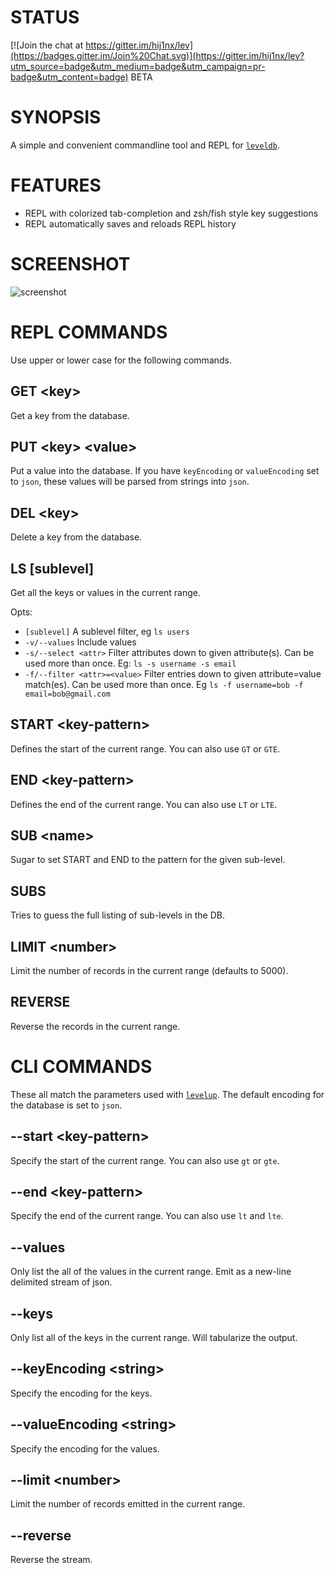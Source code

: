 # STATUS

[![Join the chat at https://gitter.im/hij1nx/lev](https://badges.gitter.im/Join%20Chat.svg)](https://gitter.im/hij1nx/lev?utm_source=badge&utm_medium=badge&utm_campaign=pr-badge&utm_content=badge)
BETA

# SYNOPSIS
A simple and convenient commandline tool and REPL for [`leveldb`](http://leveldb.org/).

# FEATURES
- REPL with colorized tab-completion and zsh/fish style key suggestions
- REPL automatically saves and reloads REPL history

# SCREENSHOT
![screenshot](/docs/screenshot.png)

# REPL COMMANDS
Use upper or lower case for the following commands.

## GET &lt;key&gt;
Get a key from the database.

## PUT &lt;key&gt; &lt;value&gt;
Put a value into the database. If you have `keyEncoding` or `valueEncoding`
set to `json`, these values will be parsed from strings into `json`.

## DEL &lt;key&gt;
Delete a key from the database.

## LS [sublevel]
Get all the keys or values in the current range.

Opts:

 - `[sublevel]` A sublevel filter, eg `ls users`
 - `-v/--values` Include values
 - `-s/--select <attr>` Filter attributes down to given attribute(s). Can be used more than once. Eg: `ls -s username -s email`
 - `-f/--filter <attr>=<value>` Filter entries down to given attribute=value match(es). Can be used more than once. Eg `ls -f username=bob -f email=bob@gmail.com`

## START &lt;key-pattern&gt;
Defines the start of the current range. You can also use `GT` or `GTE`.

## END &lt;key-pattern&gt;
Defines the end of the current range. You can also use `LT` or `LTE`.

## SUB &lt;name&gt;
Sugar to set START and END to the pattern for the given sub-level.

## SUBS
Tries to guess the full listing of sub-levels in the DB.

## LIMIT &lt;number&gt;
Limit the number of records in the current range (defaults to 5000).

## REVERSE
Reverse the records in the current range.

# CLI COMMANDS
These all match the parameters used with 
[`levelup`](https://github.com/rvagg/node-levelup). The default encoding
for the database is set to `json`.

## --start &lt;key-pattern&gt;
Specify the start of the current range. You can also use `gt` or `gte`.

## --end &lt;key-pattern&gt;
Specify the end of the current range. You can also use `lt` and `lte`.

## --values
Only list the all of the values in the current range. 
Emit as a new-line delimited stream of json.

## --keys
Only list all of the keys in the current range. Will tabularize the output.

## --keyEncoding &lt;string&gt;
Specify the encoding for the keys.

## --valueEncoding &lt;string&gt;
Specify the encoding for the values.

## --limit &lt;number&gt;
Limit the number of records emitted in the current range.

## --reverse
Reverse the stream.


